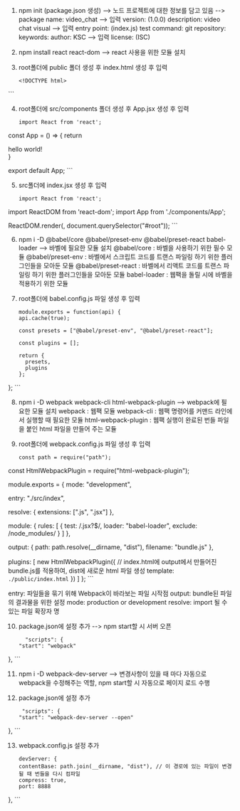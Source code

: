 1. npm init (package.json 생성) --> 노드 프로젝트에 대한 정보를 담고 있음
--> package name: video_chat --> 입력
    version: (1.0.0)
    description: video chat visual  --> 입력
    entry point: (index.js)
    test command:
    git repository:
    keywords:
    author: KSC --> 입력
    license: (ISC)

2. npm install react react-dom --> react 사용을 위한 모듈 설치

3. root폴더에 public 폴더 생성 후 index.html 생성 후 입력
    ```
    <!DOCTYPE html>
<html lang="en">
  <head>
    <meta charset="UTF-8" />
    <meta name="viewport" content="width=device-width, initial-scale=1.0" />
    <meta http-equiv="X-UA-Compatible" content="ie=edge" />
    <title>Document</title>
  </head>
  <body>
    <div id="root"></div>
  </body>
</html>
```

4. root폴더에 src/components 폴더 생성 후 App.jsx 생성 후 입력
    ```
    import React from 'react';

const App = () => {
    return <div>hello world!</div>
}

export default App;
    ```

5. src폴더에 index.jsx 생성 후 입력
    ```
    import React from 'react';
import ReactDOM from 'react-dom';
import App from './components/App';

ReactDOM.render(<App />, document.querySelector("#root"));
    ```


6. npm i -D @babel/core @babel/preset-env @babel/preset-react babel-loader --> 바벨에 필요한 모듈 설치
    @babel/core : 바벨을 사용하기 위한 필수 모듈
    @babel/preset-env : 바벨에서 스크립트 코드를 트랜스 파일링 하기 위한 플러그인들을 모아둔 모듈
    @babel/preset-react : 바벨에서 리액트 코드를 트랜스 파일링 하기 위한 플러그인들을 모아둔 모듈
    babel-loader : 웹팩을 돌릴 시에 바벨을 적용하기 위한 모듈

7. root폴더에 babel.config.js 파일 생성 후 입력
    ```
    module.exports = function(api) {
    api.cache(true);
  
    const presets = ["@babel/preset-env", "@babel/preset-react"];
  
    const plugins = [];
  
    return {
      presets,
      plugins
    };
};
    ```

8. npm i -D webpack webpack-cli html-webpack-plugin --> webpack에 필요한 모듈 설치
    webpack : 웹팩 모듈
    webpack-cli : 웹팩 명령어를 커맨드 라인에서 실행할 때 필요한 모듈
    html-webpack-plugin : 웹팩 실행이 완료된 번들 파일을 붙인 html 파일을 만들어 주는 모듈

9. root폴더에 webpack.config.js 파일 생성 후 입력
    ```
    const path = require("path");
const HtmlWebpackPlugin = require("html-webpack-plugin");

module.exports = {
  mode: "development",

  entry: "./src/index",

  resolve: {
    extensions: [".js", ".jsx"]
  },

  module: {
    rules: [
      {
        test: /\.jsx?$/,
        loader: "babel-loader",
        exclude: /node_modules/
      }
    ]
  },

  output: {
    path: path.resolve(__dirname, "dist"),
    filename: "bundle.js"
  },

  plugins: [
    new HtmlWebpackPlugin({
      // index.html에 output에서 만들어진 bundle.js를 적용하여, dist에 새로운 html 파일 생성
      template: `./public/index.html`
    })
  ]
};
    ```

entry: 파일들을 묶기 위해 Webpack이 바라보는 파일 시작점
output: bundle된 파일의 결과물을 위한 설정
mode: production or development
resolve: import 될 수 있는 파일 확장자 명


10. package.json에 설정 추가 --> npm start할 시 서버 오픈
    ```
      "scripts": {
    "start": "webpack"
  },
    ```

11. npm i -D webpack-dev-server --> 변경사항이 있을 때 마다 자동으로 webpack을 수정해주는 역할, npm start할 시 자동으로 페이지 로드 수행

12. package.json에 설정 추가
    ```
     "scripts": {
    "start": "webpack-dev-server --open"
  },
    ```

13. webpack.config.js 설정 추가
    ```
    devServer: {
    contentBase: path.join(__dirname, "dist"), // 이 경로에 있는 파일이 변경될 때 번들을 다시 컴파일
    compress: true,
    port: 8888
  },
    ```